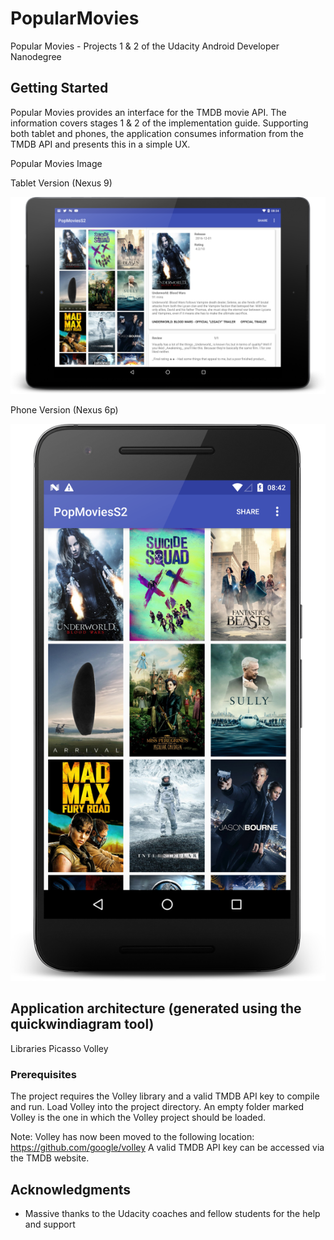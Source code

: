 # PopularMovies
Popular Movies - Projects 1 & 2 of the Udacity Android Developer Nanodegree

## Getting Started

Popular Movies provides an interface for the TMDB movie API. The information covers stages 1 & 2 of the implementation guide. Supporting both tablet and phones, the application consumes information from the TMDB API and presents this in a simple UX. 

Popular Movies Image

Tablet Version (Nexus 9)

![Popular Movies tablet application](images/nexus9_screenshot_med.png?raw=true "Project 1 & 2")

Phone Version (Nexus 6p)

![Popular Movies phone application](images/nexus6p_screenshot_med.png?raw=true "Project 1 & 2")

## Application architecture (generated using the quickwindiagram tool)

Libraries
  Picasso
  Volley


### Prerequisites

The project requires the Volley library and a valid TMDB API key to compile and run. Load Volley into the project directory. An empty folder marked Volley is the one in which the Volley project should be loaded.

Note: 
Volley has now been moved to the following location: https://github.com/google/volley
A valid TMDB API key can be accessed via the TMDB website.

## Acknowledgments

* Massive thanks to the Udacity coaches and fellow students for the help and support

